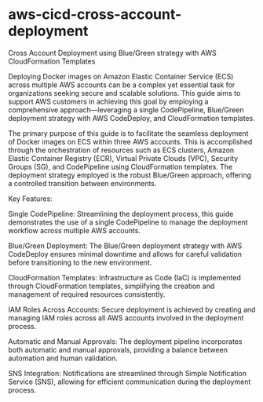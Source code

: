 # aws-cicd-cross-account-deployment
Cross Account Deployment using Blue/Green strategy with AWS CloudFormation Templates

Deploying Docker images on Amazon Elastic Container Service (ECS) across multiple AWS accounts can be a complex yet essential task for organizations seeking secure and scalable solutions. This guide aims to support AWS customers in achieving this goal by employing a comprehensive approach—leveraging a single CodePipeline, Blue/Green deployment strategy with AWS CodeDeploy, and CloudFormation templates.

The primary purpose of this guide is to facilitate the seamless deployment of Docker images on ECS within three AWS accounts. This is accomplished through the orchestration of resources such as ECS clusters, Amazon Elastic Container Registry (ECR), Virtual Private Clouds (VPC), Security Groups (SG), and CodePipeline using CloudFormation templates. The deployment strategy employed is the robust Blue/Green approach, offering a controlled transition between environments.

Key Features:

Single CodePipeline: Streamlining the deployment process, this guide demonstrates the use of a single CodePipeline to manage the deployment workflow across multiple AWS accounts.

Blue/Green Deployment: The Blue/Green deployment strategy with AWS CodeDeploy ensures minimal downtime and allows for careful validation before transitioning to the new environment.

CloudFormation Templates: Infrastructure as Code (IaC) is implemented through CloudFormation templates, simplifying the creation and management of required resources consistently.

IAM Roles Across Accounts: Secure deployment is achieved by creating and managing IAM roles across all AWS accounts involved in the deployment process.

Automatic and Manual Approvals: The deployment pipeline incorporates both automatic and manual approvals, providing a balance between automation and human validation.

SNS Integration: Notifications are streamlined through Simple Notification Service (SNS), allowing for efficient communication during the deployment process.
